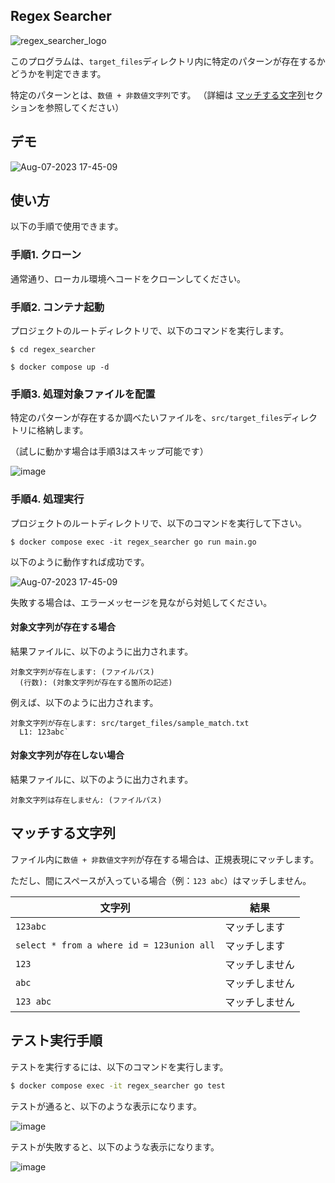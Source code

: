## Regex Searcher

![regex_searcher_logo](https://github.com/TatsuroYajima/regex_seacher/assets/97079648/cbd14194-c790-4ffe-9401-48e418fc3bfd)

このプログラムは、`target_files`ディレクトリ内に特定のパターンが存在するかどうかを判定できます。

特定のパターンとは、`数値 + 非数値文字列`です。
（詳細は [マッチする文字列](https://github.com/TatsuroYajima/regex_seacher/tree/implement-main-process#%E3%83%9E%E3%83%83%E3%83%81%E3%81%99%E3%82%8B%E6%96%87%E5%AD%97%E5%88%97)セクションを参照してください）

## デモ

![Aug-07-2023 17-45-09](https://github.com/TatsuroYajima/regex_seacher/assets/97079648/f3830af2-b4d8-4787-95ca-8fc259183ace)

## 使い方

以下の手順で使用できます。

### 手順1. クローン

通常通り、ローカル環境へコードをクローンしてください。

### 手順2. コンテナ起動

プロジェクトのルートディレクトリで、以下のコマンドを実行します。

```sh:コマンドラインツール
$ cd regex_searcher

$ docker compose up -d
```

### 手順3. 処理対象ファイルを配置

特定のパターンが存在するか調べたいファイルを、`src/target_files`ディレクトリに格納します。

（試しに動かす場合は手順3はスキップ可能です）

![image](https://github.com/TatsuroYajima/regex_seacher/assets/97079648/864adfbe-6c21-43ea-9128-2673f2d7ab79)

### 手順4. 処理実行

プロジェクトのルートディレクトリで、以下のコマンドを実行して下さい。

```sh:regex_searcher
$ docker compose exec -it regex_searcher go run main.go
```

以下のように動作すれば成功です。

![Aug-07-2023 17-45-09](https://github.com/TatsuroYajima/regex_seacher/assets/97079648/f3830af2-b4d8-4787-95ca-8fc259183ace)

失敗する場合は、エラーメッセージを見ながら対処してください。

#### 対象文字列が存在する場合

結果ファイルに、以下のように出力されます。

```
対象文字列が存在します: (ファイルパス)
  (行数): (対象文字列が存在する箇所の記述)
```

例えば、以下のように出力されます。
```
対象文字列が存在します: src/target_files/sample_match.txt
  L1: 123abc`
```

#### 対象文字列が存在しない場合

結果ファイルに、以下のように出力されます。

`対象文字列は存在しません: (ファイルパス)`

## マッチする文字列

ファイル内に`数値 + 非数値文字列`が存在する場合は、正規表現にマッチします。

ただし、間にスペースが入っている場合（例：`123 abc`）はマッチしません。

|文字列|結果|
|---|---|
|`123abc`| マッチします|
|`select * from a where id = 123union all`| マッチします|
|`123`| マッチしません|
|`abc`| マッチしません|
|`123 abc`| マッチしません|

## テスト実行手順

テストを実行するには、以下のコマンドを実行します。

```sh
$ docker compose exec -it regex_searcher go test
```

テストが通ると、以下のような表示になります。

![image](https://github.com/TatsuroYajima/regex_seacher/assets/97079648/3f54cdd6-1adf-46ff-ac68-c45953729de4)

テストが失敗すると、以下のような表示になります。

![image](https://github.com/TatsuroYajima/regex_seacher/assets/97079648/21213734-bf8a-4788-bf07-f5a4876bd897)


